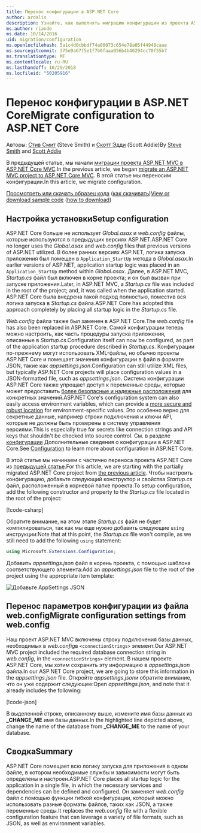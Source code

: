 ```yaml
---
title: Перенос конфигурации в ASP.NET Core
author: ardalis
description: Узнайте, как выполнять миграцию конфигурации из проекта ASP.NET MVC в проект ASP.NET Core MVC.
ms.author: riande
ms.date: 10/14/2016
uid: migration/configuration
ms.openlocfilehash: 5a1c4d0cbbdf74a00073c654e78a05f44948caae
ms.sourcegitcommit: 375e9a67f5e1f7b0faaa056b4b46294cc70f55b7
ms.translationtype: MT
ms.contentlocale: ru-RU
ms.lasthandoff: 10/29/2018
ms.locfileid: "50205916"
---
```

# <a name="migrate-configuration-to-aspnet-core"></a><span data-ttu-id="36e96-103">Перенос конфигурации в ASP.NET Core</span><span class="sxs-lookup"><span data-stu-id="36e96-103">Migrate configuration to ASP.NET Core</span></span>

<span data-ttu-id="36e96-104">Авторы: [Стив Смит](https://ardalis.com/) (Steve Smith) и [Скотт Эдди](https://scottaddie.com) (Scott Addie)</span><span class="sxs-lookup"><span data-stu-id="36e96-104">By [Steve Smith](https://ardalis.com/) and [Scott Addie](https://scottaddie.com)</span></span>

<span data-ttu-id="36e96-105">В предыдущей статье, мы начали [миграции проекта ASP.NET MVC в ASP.NET Core MVC](xref:migration/mvc).</span><span class="sxs-lookup"><span data-stu-id="36e96-105">In the previous article, we began [migrate an ASP.NET MVC project to ASP.NET Core MVC](xref:migration/mvc).</span></span> <span data-ttu-id="36e96-106">В этой статье мы переносим конфигурации.</span><span class="sxs-lookup"><span data-stu-id="36e96-106">In this article, we migrate configuration.</span></span>

<span data-ttu-id="36e96-107">[Просмотреть или скачать образец кода](https://github.com/aspnet/Docs/tree/master/aspnetcore/migration/configuration/samples) ([как скачивать](xref:index#how-to-download-a-sample))</span><span class="sxs-lookup"><span data-stu-id="36e96-107">[View or download sample code](https://github.com/aspnet/Docs/tree/master/aspnetcore/migration/configuration/samples) ([how to download](xref:index#how-to-download-a-sample))</span></span>

## <a name="setup-configuration"></a><span data-ttu-id="36e96-108">Настройка установки</span><span class="sxs-lookup"><span data-stu-id="36e96-108">Setup configuration</span></span>

<span data-ttu-id="36e96-109">ASP.NET Core больше не использует *Global.asax* и *web.config* файлы, которые используются в предыдущих версиях ASP.NET.</span><span class="sxs-lookup"><span data-stu-id="36e96-109">ASP.NET Core no longer uses the *Global.asax* and *web.config* files that previous versions of ASP.NET utilized.</span></span> <span data-ttu-id="36e96-110">В более ранних версиях ASP.NET, логика запуска приложения был помещен в `Application_StartUp` метода в *Global.asax*.</span><span class="sxs-lookup"><span data-stu-id="36e96-110">In earlier versions of ASP.NET, application startup logic was placed in an `Application_StartUp` method within *Global.asax*.</span></span> <span data-ttu-id="36e96-111">Далее, в ASP.NET MVC, *Startup.cs* файл был включен в корне проекта; и он был вызван при запуске приложения.</span><span class="sxs-lookup"><span data-stu-id="36e96-111">Later, in ASP.NET MVC, a *Startup.cs* file was included in the root of the project; and, it was called when the application started.</span></span> <span data-ttu-id="36e96-112">ASP.NET Core была внедрена такой подход полностью, поместив вся логика запуска в *Startup.cs* файла.</span><span class="sxs-lookup"><span data-stu-id="36e96-112">ASP.NET Core has adopted this approach completely by placing all startup logic in the *Startup.cs* file.</span></span>

<span data-ttu-id="36e96-113">*Web.config* файла также был заменен в ASP.NET Core.</span><span class="sxs-lookup"><span data-stu-id="36e96-113">The *web.config* file has also been replaced in ASP.NET Core.</span></span> <span data-ttu-id="36e96-114">Самой конфигурации теперь можно настроить, как часть процедуры запуска приложения, описанные в *Startup.cs*.</span><span class="sxs-lookup"><span data-stu-id="36e96-114">Configuration itself can now be configured, as part of the application startup procedure described in *Startup.cs*.</span></span> <span data-ttu-id="36e96-115">Конфигурации по-прежнему могут использовать XML-файлы, но обычно проекты ASP.NET Core и помещает значения конфигурации в файл в формате JSON, такие как *appsettings.json*.</span><span class="sxs-lookup"><span data-stu-id="36e96-115">Configuration can still utilize XML files, but typically ASP.NET Core projects will place configuration values in a JSON-formatted file, such as *appsettings.json*.</span></span> <span data-ttu-id="36e96-116">Система конфигурации ASP.NET Core также упрощает доступ к переменные среды, которые может предоставить [более безопасные и надежные расположения](xref:security/app-secrets) для конкретных значений.</span><span class="sxs-lookup"><span data-stu-id="36e96-116">ASP.NET Core's configuration system can also easily access environment variables, which can provide a [more secure and robust location](xref:security/app-secrets) for environment-specific values.</span></span> <span data-ttu-id="36e96-117">Это особенно верно для секретные данные, например строки подключения и ключи API, которые не должны быть проверены в систему управления версиями.</span><span class="sxs-lookup"><span data-stu-id="36e96-117">This is especially true for secrets like connection strings and API keys that shouldn't be checked into source control.</span></span> <span data-ttu-id="36e96-118">См. в разделе [конфигурации](xref:fundamentals/configuration/index) Дополнительные сведения о конфигурации в ASP.NET Core.</span><span class="sxs-lookup"><span data-stu-id="36e96-118">See [Configuration](xref:fundamentals/configuration/index) to learn more about configuration in ASP.NET Core.</span></span>

<span data-ttu-id="36e96-119">В этой статье мы начинаем с частично переноса проекта ASP.NET Core из [предыдущей статье](xref:migration/mvc).</span><span class="sxs-lookup"><span data-stu-id="36e96-119">For this article, we are starting with the partially migrated ASP.NET Core project from [the previous article](xref:migration/mvc).</span></span> <span data-ttu-id="36e96-120">Чтобы настроить конфигурацию, добавьте следующий конструктор и свойства *Startup.cs* файл, расположенный в корневой папке проекта:</span><span class="sxs-lookup"><span data-stu-id="36e96-120">To setup configuration, add the following constructor and property to the *Startup.cs* file located in the root of the project:</span></span>

[!code-csharp[](configuration/samples/WebApp1/src/WebApp1/Startup.cs?range=11-16)]

<span data-ttu-id="36e96-121">Обратите внимание, на этом этапе *Startup.cs* файл не будет компилироваться, так как мы еще нужно добавить следующие `using` инструкции:</span><span class="sxs-lookup"><span data-stu-id="36e96-121">Note that at this point, the *Startup.cs* file won't compile, as we still need to add the following `using` statement:</span></span>

```csharp
using Microsoft.Extensions.Configuration;
```

<span data-ttu-id="36e96-122">Добавить *appsettings.json* файл в корень проекта, с помощью шаблона соответствующего элемента:</span><span class="sxs-lookup"><span data-stu-id="36e96-122">Add an *appsettings.json* file to the root of the project using the appropriate item template:</span></span>

![Добавьте AppSettings JSON](configuration/_static/add-appsettings-json.png)

## <a name="migrate-configuration-settings-from-webconfig"></a><span data-ttu-id="36e96-124">Перенос параметров конфигурации из файла web.config</span><span class="sxs-lookup"><span data-stu-id="36e96-124">Migrate configuration settings from web.config</span></span>

<span data-ttu-id="36e96-125">Наш проект ASP.NET MVC включены строку подключения базы данных, необходимых в *web.config*в `<connectionStrings>` элемент.</span><span class="sxs-lookup"><span data-stu-id="36e96-125">Our ASP.NET MVC project included the required database connection string in *web.config*, in the `<connectionStrings>` element.</span></span> <span data-ttu-id="36e96-126">В нашем проекте ASP.NET Core, мы хотим сохранить эту информацию в *appsettings.json* файла.</span><span class="sxs-lookup"><span data-stu-id="36e96-126">In our ASP.NET Core project, we are going to store this information in the *appsettings.json* file.</span></span> <span data-ttu-id="36e96-127">Откройте *appsettings.json*и обратите внимание, что он уже содержит следующее:</span><span class="sxs-lookup"><span data-stu-id="36e96-127">Open *appsettings.json*, and note that it already includes the following:</span></span>

[!code-json[](../migration/configuration/samples/WebApp1/src/WebApp1/appsettings.json?highlight=4)]

<span data-ttu-id="36e96-128">В выделенной строке, описанному выше, измените имя базы данных из **_CHANGE_ME** имя базы данных.</span><span class="sxs-lookup"><span data-stu-id="36e96-128">In the highlighted line depicted above, change the name of the database from **_CHANGE_ME** to the name of your database.</span></span>

## <a name="summary"></a><span data-ttu-id="36e96-129">Сводка</span><span class="sxs-lookup"><span data-stu-id="36e96-129">Summary</span></span>

<span data-ttu-id="36e96-130">ASP.NET Core помещает всю логику запуска для приложения в одном файле, в котором необходимые службы и зависимости могут быть определены и настроен.</span><span class="sxs-lookup"><span data-stu-id="36e96-130">ASP.NET Core places all startup logic for the application in a single file, in which the necessary services and dependencies can be defined and configured.</span></span> <span data-ttu-id="36e96-131">Он заменяет *web.config* файл с помощью функции гибкой конфигурации, который можно использовать разные форматы файлов, таких как JSON, а также переменные среды.</span><span class="sxs-lookup"><span data-stu-id="36e96-131">It replaces the *web.config* file with a flexible configuration feature that can leverage a variety of file formats, such as JSON, as well as environment variables.</span></span>
